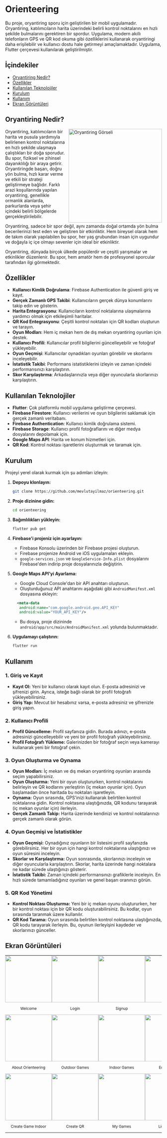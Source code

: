 # Orienteering

Bu proje, oryantiring sporu için geliştirilen bir mobil uygulamadır. Oryantiring, katılımcıların harita üzerindeki belirli kontrol noktalarını en hızlı şekilde bulmalarını gerektiren bir spordur. Uygulama, modern akıllı telefonların GPS ve QR kod okuma gibi özelliklerini kullanarak oryantiringi daha erişilebilir ve kullanıcı dostu hale getirmeyi amaçlamaktadır. Uygulama, Flutter çerçevesi kullanılarak geliştirilmiştir.

## İçindekiler

- [Oryantiring Nedir?](#oryantiring-nedir)
- [Özellikler](#özellikler)
- [Kullanılan Teknolojiler](#kullanılan-teknolojiler)
- [Kurulum](#kurulum)
- [Kullanım](#kullanım)
- [Ekran Görüntüleri](#ekran-görüntüleri)

## Oryantiring Nedir?

<img align="right" width="300" src="https://github.com/user-attachments/assets/e28fc02d-01b1-40af-97b3-2453127615ec" alt="Oryantiring Görseli">

Oryantiring, katılımcıların bir harita ve pusula yardımıyla belirlenen kontrol noktalarına en hızlı şekilde ulaşmaya çalıştıkları bir doğa sporudur. Bu spor, fiziksel ve zihinsel dayanıklılığı bir araya getirir. Oryantiringde başarı, doğru yön bulma, hızlı karar verme ve etkili bir strateji geliştirmeye bağlıdır. Farklı arazi koşullarında yapılan oryantiring, genellikle ormanlık alanlarda, parkurlarda veya şehir içindeki belirli bölgelerde gerçekleştirilebilir.


Oryantiring, sadece bir spor değil, aynı zamanda doğal ortamda yön bulma becerilerinizi test eden ve geliştiren bir etkinliktir. Hem bireysel olarak hem de takım olarak yapılabilen bu spor, her yaş grubundan insan için uygundur ve doğayla iç içe olmayı sevenler için ideal bir etkinliktir.

Oryantiring, dünyada birçok ülkede popülerdir ve çeşitli yarışmalar ve etkinlikler düzenlenir. Bu spor, hem amatör hem de profesyonel sporcular tarafından ilgi görmektedir.


## Özellikler
- **Kullanıcı Kimlik Doğrulama**: Firebase Authentication ile güvenli giriş ve kayıt.
- **Gerçek Zamanlı GPS Takibi**: Kullanıcıların gerçek dünya konumlarını takip edin ve gösterin.
- **Harita Entegrasyonu**: Kullanıcıların kontrol noktalarına ulaşmalarına yardımcı olmak için etkileşimli haritalar.
- **QR Kod Entegrasyonu**: Çeşitli kontrol noktaları için QR kodları oluşturun ve tarayın.
- **Oyun Modları**: Hem iç mekan hem de dış mekan oryantiring oyunları için destek.
- **Kullanıcı Profili**: Kullanıcılar profil bilgilerini güncelleyebilir ve fotoğraf yükleyebilir.
- **Oyun Geçmişi**: Kullanıcılar oynadıkları oyunları görebilir ve skorlarını inceleyebilir.
- **İstatistik Takibi**: Performans istatistiklerini izleyin ve zaman içindeki performansınızı karşılaştırın.
- **Skor Karşılaştırma**: Arkadaşlarınızla veya diğer oyuncularla skorlarınızı karşılaştırın.

## Kullanılan Teknolojiler
- **Flutter**: Çok platformlu mobil uygulama geliştirme çerçevesi.
- **Firebase Firestore**: Kullanıcı verilerini ve oyun bilgilerini saklamak için gerçek zamanlı veritabanı.
- **Firebase Authentication**: Kullanıcı kimlik doğrulama sistemi.
- **Firebase Storage**: Kullanıcı profil fotoğraflarını ve diğer medya dosyalarını depolamak için.
- **Google Maps API**: Harita ve konum hizmetleri için.
- **QR Kod**: Kontrol noktası işaretlerini oluşturmak ve taramak için.

## Kurulum
Projeyi yerel olarak kurmak için şu adımları izleyin:

1. **Depoyu klonlayın:**
   ```bash
   git clone https://github.com/mevlutayilmaz/orienteering.git

2. **Proje dizinine gidin:**
   ```bash
   cd orienteering

3. **Bağımlılıkları yükleyin:**
   ```bash
   flutter pub get

4. **Firebase'i projeniz için ayarlayın:**
    - Firebase Konsolu üzerinden bir Firebase projesi oluşturun.
    - Firebase projenize Android ve iOS uygulamaları ekleyin.
    - `google-services.json` ve `GoogleService-Info.plist` dosyalarını Firebase'den indirip proje dosyalarınızla değiştirin.

5. **Google Maps API'yi Ayarlama:**
    - Google Cloud Console'dan bir API anahtarı oluşturun.
    - Oluşturduğunuz API anahtarını aşağıdaki gibi `AndroidManifest.xml` dosyasına ekleyin:

   ```xml
     <meta-data 
      android:name="com.google.android.geo.API_KEY"
      android:value="YOUR_API_KEY"/>

   ```
    - Bu dosya, proje dizininde `android/app/src/main/AndroidManifest.xml` yolunda bulunmaktadır.

6. **Uygulamayı çalıştırın:**
   ```bash
   flutter run

## Kullanım

### 1. Giriş ve Kayıt
- **Kayıt Ol:** Yeni bir kullanıcı olarak kayıt olun. E-posta adresinizi ve şifrenizi girin. Ayrıca, isteğe bağlı olarak bir profil fotoğrafı yükleyebilirsiniz.
- **Giriş Yap:** Mevcut bir hesabınız varsa, e-posta adresiniz ve şifrenizle giriş yapın.

### 2. Kullanıcı Profili
- **Profil Güncelleme:** Profil sayfanıza gidin. Burada adınızı, e-posta adresinizi güncelleyebilir ve yeni bir profil fotoğrafı yükleyebilirsiniz.
- **Profil Fotoğrafı Yükleme:** Galerinizden bir fotoğraf seçin veya kamerayı kullanarak yeni bir fotoğraf çekin.

### 3. Oyun Oluşturma ve Oynama
- **Oyun Modları:** İç mekan ve dış mekan oryantiring oyunları arasında seçim yapabilirsiniz.
- **Oyun Oluşturma:** Yeni bir oyun oluştururken, kontrol noktalarını belirleyin ve QR kodlarını yerleştirin (iç mekan oyunlar için). Oyun başlamadan önce haritada bu noktaları işaretleyin.
- **Oynama:** Oyun sırasında, GPS'inizi kullanarak belirtilen kontrol noktalarına gidin. Kontrol noktasına ulaştığınızda, QR kodunu tarayarak (iç mekan oyunlar için) ilerleyin.
- **Gerçek Zamanlı Takip:** Harita üzerinde kendinizi ve kontrol noktalarınızı gerçek zamanlı olarak görün.

### 4. Oyun Geçmişi ve İstatistikler
- **Oyun Geçmişi:** Oynadığınız oyunların bir listesini profil sayfanızda görebilirsiniz. Her bir oyun için hangi kontrol noktalarına ulaştığınızı ve oyun süresini inceleyin.
- **Skorlar ve Karşılaştırma:** Oyun sonrasında, skorlarınızı inceleyin ve diğer oyuncularla karşılaştırın. Skorlar, harita üzerinde hangi noktalara ne kadar sürede ulaştığınızı gösterir.
- **İstatistik Takibi:** Zaman içindeki performansınızı grafiklerle inceleyin. En hızlı sürede tamamladığınız oyunları ve genel başarı oranınızı görün.

### 5. QR Kod Yönetimi
- **Kontrol Noktası Oluşturma:** Yeni bir iç mekan oyunu oluştururken, her bir kontrol noktası için bir QR kodu oluşturabilirsiniz. Bu kodlar, oyun sırasında taranmak üzere kullanılır.
- **QR Kod Tarama:** Oyun sırasında belirtilen kontrol noktasına ulaştığınızda, QR kodu tarayarak ilerleyin. Bu, oyunun ilerleyişini kaydeder ve skorlarınızı günceller.

## Ekran Görüntüleri

<table style="border-spacing: 0; border-collapse: collapse; width: 100%;">
  <tr>
    <td style="padding: 0; vertical-align: middle; text-align: center;">
      <img src="https://github.com/user-attachments/assets/9e6c635a-9353-4ef4-8ab5-8f8c2ebfb893" width="150" />
      <p style="text-align: center; font-size: 12px;">Welcome</p>
    </td>
    <td style="padding: 0; vertical-align: middle; text-align: center;">
      <img src="https://github.com/user-attachments/assets/a60956f6-6765-4789-83c2-4825053aef5a" width="150" />
      <p style="text-align: center; font-size: 12px;">Login</p>
    </td>
    <td style="padding: 0; vertical-align: middle; text-align: center;">
      <img src="https://github.com/user-attachments/assets/8d5bbf2b-196f-484e-bc1e-a5a41de70b60" width="150" />
      <p style="text-align: center; font-size: 12px;">Signup</p>
    </td>
    <td style="padding: 0; vertical-align: middle; text-align: center;">
      <img src="https://github.com/user-attachments/assets/f434c71c-12ed-483d-87cf-5b7799ccbea3" width="150" />
      <p style="text-align: center; font-size: 12px;">Home</p>
    </td>
    <td style="padding: 0; vertical-align: middle; text-align: center;">
      <img src="https://github.com/user-attachments/assets/8cb81314-b323-4dad-8c54-4059434c316e" width="150" />
      <p style="text-align: center; font-size: 12px;">Profile</p>
    </td>
    <td style="padding: 0; vertical-align: middle; text-align: center;">
      <img src="https://github.com/user-attachments/assets/4b279998-3610-4f91-aff8-e9105da08053" width="150" />
      <p style="text-align: center; font-size: 12px;">Statistics</p>
    </td>
  </tr>

  <tr>
    <td style="padding: 0; vertical-align: middle; text-align: center;">
      <img src="https://github.com/user-attachments/assets/98aed30e-95c5-4fdd-a26b-5d54c95b6d9b" width="150" />
      <p style="text-align: center; font-size: 12px;">About Orienteering</p>
    </td>
    <td style="padding: 0; vertical-align: middle; text-align: center;">
      <img src="https://github.com/user-attachments/assets/5c71459d-ad3b-4fac-8e96-0c2706da8f05" width="150" />
      <p style="text-align: center; font-size: 12px;">Outdoor Games</p>
    </td>
    <td style="padding: 0; vertical-align: middle; text-align: center;">
      <img src="https://github.com/user-attachments/assets/f02b89a7-a73d-484e-841f-e9beec0ed154" width="150" />
      <p style="text-align: center; font-size: 12px;">Indoor Games</p>
    </td>
    <td style="padding: 0; vertical-align: middle; text-align: center;">
      <img src="https://github.com/user-attachments/assets/928f2e3a-d222-4c8a-8058-e6e7b60c88e1" width="150" />
      <p style="text-align: center; font-size: 12px;">Edit Profile</p>
    </td>
    <td style="padding: 0; vertical-align: middle; text-align: center;">
      <img src="https://github.com/user-attachments/assets/60a77683-7e7a-4b73-8fea-dd2b2362b5f1" width="150" />
      <p style="text-align: center; font-size: 12px;">Create Game Home</p>
    </td>
    <td style="padding: 0; vertical-align: middle; text-align: center;">
      <img src="https://github.com/user-attachments/assets/ebb44206-b08f-43d5-9716-3c082c7f935c" width="150" />
      <p style="text-align: center; font-size: 12px;">Create Game Outdoor</p>
    </td>
  </tr>

  <tr>
    <td style="padding: 0; vertical-align: middle; text-align: center;">
      <img src="https://github.com/user-attachments/assets/b43151ff-4011-4dae-b806-e086b714efc6" width="150" />
      <p style="text-align: center; font-size: 12px;">Create Game Indoor</p>
    </td>
    <td style="padding: 0; vertical-align: middle; text-align: center;">
      <img src="https://github.com/user-attachments/assets/292995cb-9e3c-4aac-a307-ea71724e839c" width="150" />
      <p style="text-align: center; font-size: 12px;">Create QR</p>
    </td>
    <td style="padding: 0; vertical-align: middle; text-align: center;">
      <img src="https://github.com/user-attachments/assets/daf4b278-5d08-4a42-b133-2e4d824594c7" width="150" />
      <p style="text-align: center; font-size: 12px;">My Games</p>
    </td>
    <td style="padding: 0; vertical-align: middle; text-align: center;">
      <img src="https://github.com/user-attachments/assets/f6638e79-6c0f-4417-97ad-bead5276092a" width="150" />
      <p style="text-align: center; font-size: 12px;">Light Mode</p>
    </td>
    <td style="padding: 0; vertical-align: middle; text-align: center;">
      <img src="https://github.com/user-attachments/assets/69330e96-d6b9-416a-b8ac-f68b059d138e" width="150" />
      <p style="text-align: center; font-size: 12px;">Dark Mode</p>
    </td>
    <td style="padding: 0; vertical-align: middle; text-align: center;">
      <img src="https://github.com/user-attachments/assets/2eaa1570-0c32-4ba9-813e-95b29e1c7c66" width="150" />
      <p style="text-align: center; font-size: 12px;">No Internet</p>
    </td>
  </tr>
</table>
